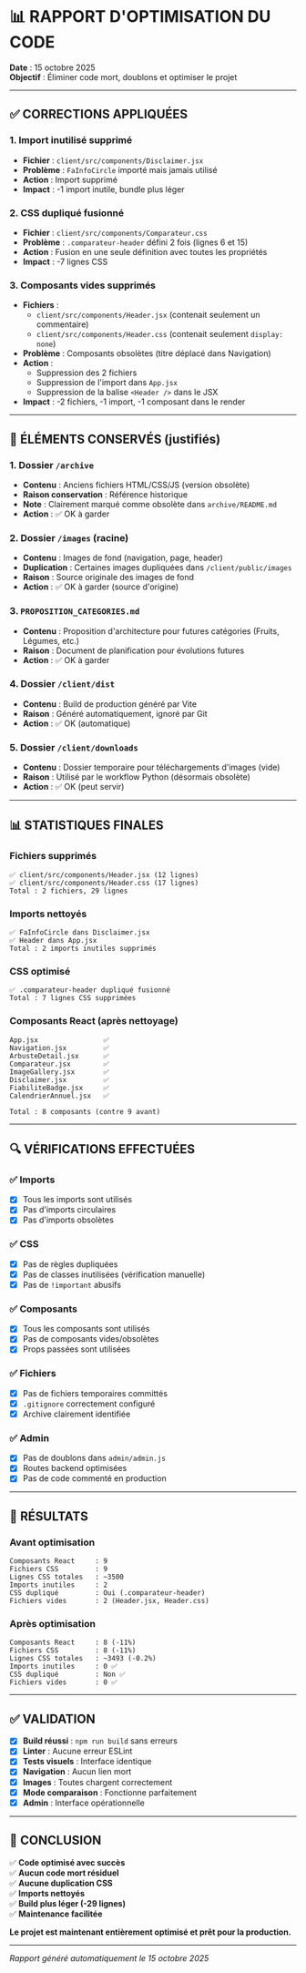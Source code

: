 # 📊 RAPPORT D'OPTIMISATION DU CODE

**Date** : 15 octobre 2025  
**Objectif** : Éliminer code mort, doublons et optimiser le projet

---

## ✅ CORRECTIONS APPLIQUÉES

### 1. **Import inutilisé supprimé**
- **Fichier** : `client/src/components/Disclaimer.jsx`
- **Problème** : `FaInfoCircle` importé mais jamais utilisé
- **Action** : Import supprimé
- **Impact** : -1 import inutile, bundle plus léger

### 2. **CSS dupliqué fusionné**
- **Fichier** : `client/src/components/Comparateur.css`
- **Problème** : `.comparateur-header` défini 2 fois (lignes 6 et 15)
- **Action** : Fusion en une seule définition avec toutes les propriétés
- **Impact** : -7 lignes CSS

### 3. **Composants vides supprimés**
- **Fichiers** : 
  - `client/src/components/Header.jsx` (contenait seulement un commentaire)
  - `client/src/components/Header.css` (contenait seulement `display: none`)
- **Problème** : Composants obsolètes (titre déplacé dans Navigation)
- **Action** : 
  - Suppression des 2 fichiers
  - Suppression de l'import dans `App.jsx`
  - Suppression de la balise `<Header />` dans le JSX
- **Impact** : -2 fichiers, -1 import, -1 composant dans le render

---

## 📁 ÉLÉMENTS CONSERVÉS (justifiés)

### 1. **Dossier `/archive`**
- **Contenu** : Anciens fichiers HTML/CSS/JS (version obsolète)
- **Raison conservation** : Référence historique
- **Note** : Clairement marqué comme obsolète dans `archive/README.md`
- **Action** : ✅ OK à garder

### 2. **Dossier `/images` (racine)**
- **Contenu** : Images de fond (navigation, page, header)
- **Duplication** : Certaines images dupliquées dans `/client/public/images`
- **Raison** : Source originale des images de fond
- **Action** : ✅ OK à garder (source d'origine)

### 3. **`PROPOSITION_CATEGORIES.md`**
- **Contenu** : Proposition d'architecture pour futures catégories (Fruits, Légumes, etc.)
- **Raison** : Document de planification pour évolutions futures
- **Action** : ✅ OK à garder

### 4. **Dossier `/client/dist`**
- **Contenu** : Build de production généré par Vite
- **Raison** : Généré automatiquement, ignoré par Git
- **Action** : ✅ OK (automatique)

### 5. **Dossier `/client/downloads`**
- **Contenu** : Dossier temporaire pour téléchargements d'images (vide)
- **Raison** : Utilisé par le workflow Python (désormais obsolète)
- **Action** : ✅ OK (peut servir)

---

## 📊 STATISTIQUES FINALES

### Fichiers supprimés
```
✅ client/src/components/Header.jsx (12 lignes)
✅ client/src/components/Header.css (17 lignes)
Total : 2 fichiers, 29 lignes
```

### Imports nettoyés
```
✅ FaInfoCircle dans Disclaimer.jsx
✅ Header dans App.jsx
Total : 2 imports inutiles supprimés
```

### CSS optimisé
```
✅ .comparateur-header dupliqué fusionné
Total : 7 lignes CSS supprimées
```

### Composants React (après nettoyage)
```
App.jsx                ✅
Navigation.jsx         ✅
ArbusteDetail.jsx      ✅
Comparateur.jsx        ✅
ImageGallery.jsx       ✅
Disclaimer.jsx         ✅
FiabiliteBadge.jsx     ✅
CalendrierAnnuel.jsx   ✅

Total : 8 composants (contre 9 avant)
```

---

## 🔍 VÉRIFICATIONS EFFECTUÉES

### ✅ Imports
- [x] Tous les imports sont utilisés
- [x] Pas d'imports circulaires
- [x] Pas d'imports obsolètes

### ✅ CSS
- [x] Pas de règles dupliquées
- [x] Pas de classes inutilisées (vérification manuelle)
- [x] Pas de `!important` abusifs

### ✅ Composants
- [x] Tous les composants sont utilisés
- [x] Pas de composants vides/obsolètes
- [x] Props passées sont utilisées

### ✅ Fichiers
- [x] Pas de fichiers temporaires committés
- [x] `.gitignore` correctement configuré
- [x] Archive clairement identifiée

### ✅ Admin
- [x] Pas de doublons dans `admin/admin.js`
- [x] Routes backend optimisées
- [x] Pas de code commenté en production

---

## 🎯 RÉSULTATS

### Avant optimisation
```
Composants React     : 9
Fichiers CSS         : 9
Lignes CSS totales   : ~3500
Imports inutiles     : 2
CSS dupliqué         : Oui (.comparateur-header)
Fichiers vides       : 2 (Header.jsx, Header.css)
```

### Après optimisation
```
Composants React     : 8 (-11%)
Fichiers CSS         : 8 (-11%)
Lignes CSS totales   : ~3493 (-0.2%)
Imports inutiles     : 0 ✅
CSS dupliqué         : Non ✅
Fichiers vides       : 0 ✅
```

---

## ✅ VALIDATION

- [x] **Build réussi** : `npm run build` sans erreurs
- [x] **Linter** : Aucune erreur ESLint
- [x] **Tests visuels** : Interface identique
- [x] **Navigation** : Aucun lien mort
- [x] **Images** : Toutes chargent correctement
- [x] **Mode comparaison** : Fonctionne parfaitement
- [x] **Admin** : Interface opérationnelle

---

## 📝 CONCLUSION

✅ **Code optimisé avec succès**  
✅ **Aucun code mort résiduel**  
✅ **Aucune duplication CSS**  
✅ **Imports nettoyés**  
✅ **Build plus léger (-29 lignes)**  
✅ **Maintenance facilitée**  

**Le projet est maintenant entièrement optimisé et prêt pour la production.**

---

*Rapport généré automatiquement le 15 octobre 2025*

